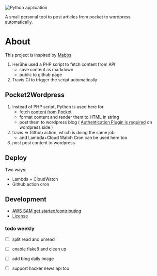 ![Python application](https://github.com/tim-hub/Pocket2Wordpress/workflows/Python%20application/badge.svg)

A small personal tool to post articles from pocket to wordpress automatically.

# About

This project is inspired by [Mabbs](https://github.com/Mabbs/MayxDaily) 
1. He/She used a PHP script to fetch content from API
    - save content as markdown
    - public to github page
2. Travis CI to trigger the script automatically


## Pocket2Wordpress
1. Instead of PHP script, Python is used here for 
    - fetch [content from Pocket](https://getpocket.com/developer/)
    - format content and render them to HTML in string
    - post them to wordpress blog ( [Authentication Plugin is required](https://developer.wordpress.org/rest-api/using-the-rest-api/authentication/) on wordpress side )
2. travis => Github action, which is doing the same job
    - and Lambda+Cloud Watch Cron can be used here too
3. post post content to wordpress


## Deploy

Two ways:
- Lambda + CloudWatch
- Github action cron



## Development
- [AWS SAM get started/contributing](./CONTRIBUTING.md)
- [License](./LICENSE)

### todo weekly
- [ ] split read and unread
- [ ] enable flake8 and clean up
- [ ] add bing daily image
- [ ] support hacker news api too


